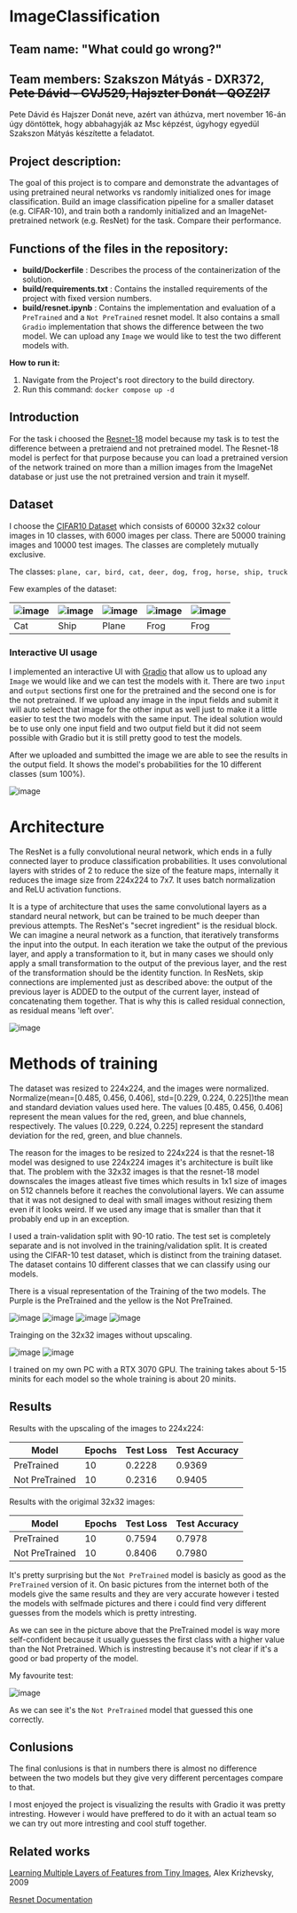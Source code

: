 # ImageClassification
## Team name: "What could go wrong?"

## Team members: Szakszon Mátyás - DXR372, ~~Pete Dávid - GVJ529, Hajszter Donát - QOZ2I7~~

Pete Dávid és Hajszer Donát neve, azért van áthúzva, mert november 16-án úgy döntöttek, hogy abbahagyják az Msc képzést, úgyhogy egyedül Szakszon Mátyás készítette a feladatot.

## Project description:

The goal of this project is to compare and demonstrate the advantages of using pretrained neural networks vs randomly initialized ones for image classification. Build an image classification pipeline for a smaller dataset (e.g. CIFAR-10), and train both a randomly initialized and an ImageNet-pretrained network (e.g. ResNet) for the task. Compare their performance.

## Functions of the files in the repository:
- **build/Dockerfile** : Describes the process of the containerization of the solution.
- **build/requirements.txt** : Contains the installed requirements of the project with fixed version numbers.
- **build/resnet.ipynb** : Contains the implementation and evaluation of a `PreTrained` and a `Not PreTrained` resnet model. It also contains a small `Gradio` implementation that shows the difference between the two model. We can upload any `Image` we would like to test the two different models with.

 
**How to run it:** 
1. Navigate from the Project's root directory to the build directory.
2. Run this command: ```docker compose up -d```

## Introduction

For the task i choosed the [Resnet-18](https://pytorch.org/hub/pytorch_vision_resnet/) model because my task is to test the difference between a pretraiend and not pretrained model. The Resnet-18 model is perfect for that purpose because you can load a pretrained version of the network trained on more than a million images from the ImageNet database or just use the not pretrained version and train it myself.

## Dataset
I choose the [CIFAR10 Dataset](https://www.cs.toronto.edu/~kriz/cifar.html) which  consists of 60000 32x32 colour images in 10 classes, with 6000 images per class. There are 50000 training images and 10000 test images.
The classes are completely mutually exclusive.

The classes: `plane, car, bird, cat, deer, dog, frog, horse, ship, truck`

Few examples of the dataset:

| ![image](https://github.com/Matyiko/ImageClassification/assets/73035410/b262a315-b6a4-4081-8c8e-007c7ac2d39f)| ![image](https://github.com/Matyiko/ImageClassification/assets/73035410/96775d16-74a5-4ec7-866f-3099ab19b23f) | ![image](https://github.com/Matyiko/ImageClassification/assets/73035410/27d96882-f9da-4631-93c8-da2508537cbe)  | ![image](https://github.com/Matyiko/ImageClassification/assets/73035410/24809a72-e0dc-4c83-a86f-93e53d8b23ea) | ![image](https://github.com/Matyiko/ImageClassification/assets/73035410/4bf5eecb-7a98-4035-b9d8-6aba828dd1b4)
|----------------------|--------|------------|---------------|-----|
| Cat|Ship|Plane|Frog|Frog

### Interactive UI usage

I implemented an interactive UI with [Gradio](https://www.gradio.app/docs/interface) that allow us to upload any `Image` we would like and we can test the models with it. There are two `input` and `output` sections first one for the pretrained and the second one is for the not pretrained. 
If we upload any image in the input fields and submit it will auto select that image for the other input as well just to make it a little easier to test the two models with the same input. The ideal solution would be to use only one input field and two output field but it did not seem possible with Gradio but it is still pretty good to test the models.

After we uploaded and sumbitted the image we are able to see the results in the output field. It shows the model's probabilities for the 10 different classes (sum 100%).

![image](https://github.com/Matyiko/ImageClassification/assets/73035410/ecfcc41e-78e4-47a4-87d2-317d063cda4c)

# Architecture
The ResNet is a fully convolutional neural network, which ends in a fully connected layer to produce classification probabilities.
It  uses convolutional layers with strides of 2 to reduce the size of the feature maps, internally it reduces the image size from 224x224 to 7x7.
It uses batch normalization and ReLU activation functions.

It is a type of architecture that uses the same convolutional layers as a standard neural network,
but can be trained to be much deeper than previous attempts.
The ResNet's "secret ingredient" is the residual block.
We can imagine a neural network as a function,
that iteratively transforms the input into the output.
In each iteration we take the output of the previous layer,
and apply a transformation to it,
but in many cases we should only apply a small transformation to the output of the previous layer,
and the rest of the transformation should be the identity function.
In ResNets, skip connections are implemented just as described above:
the output of the previous layer is ADDED to the output of the current layer,
instead of concatenating them together.
That is why this is called residual connection, as residual means 'left over'.

![image](https://github.com/Matyiko/ImageClassification/assets/73035410/979b7672-8376-4348-a0c3-f346e25348cd)

# Methods of training

The dataset was resized to 224x224, and the images were normalized. Normalize(mean=[0.485, 0.456, 0.406], std=[0.229, 0.224, 0.225])the mean and standard deviation values used here. The values [0.485, 0.456, 0.406] represent the mean values for the red, green, and blue channels, respectively. The values [0.229, 0.224, 0.225] represent the standard deviation for the red, green, and blue channels.

The reason for the images to be resized to 224x224 is that the resnet-18 model was designed to use 224x224 images it's architecture is built like that. 
The problem with the 32x32 images is that the resnet-18 model downscales the images atleast five times which results in 1x1 size of images on 512 channels before it reaches the convolutional layers. We can assume that it was not designed to deal with small images without resizing them even if it looks weird. If we used any image that is smaller than that it probably end up in an exception.

I used a train-validation split with 90-10 ratio. The test set is completely separate and is not involved in the training/validation split. It is created using the CIFAR-10 test dataset, which is distinct from the training dataset.
The dataset contains 10 different classes that we can classify using our models.

There is a visual representation of the Training of the two models.
The Purple is the PreTrained and the yellow is the Not PreTrained.

![image](https://github.com/Matyiko/ImageClassification/assets/73035410/2e2ffc76-9fb2-4e9f-a282-ed909486de19)
![image](https://github.com/Matyiko/ImageClassification/assets/73035410/1796acd8-80f5-4561-b0f6-efd123e9f5b8)
![image](https://github.com/Matyiko/ImageClassification/assets/73035410/71cf492f-57fc-4bbc-9470-b7fb43b6bd98)
![image](https://github.com/Matyiko/ImageClassification/assets/73035410/2f9e55b2-47fc-44f2-bf7f-5cddead194dd)

Trainging on the 32x32 images without upscaling.

![image](https://github.com/Matyiko/ImageClassification/assets/73035410/36d51352-19e0-4271-a3eb-ed518269ea15)
![image](https://github.com/Matyiko/ImageClassification/assets/73035410/1b620b0f-b94e-4f97-a5df-679e04aec927)

I trained on my own PC with a RTX 3070 GPU.
The training takes about 5-15 minits for each model so the whole training is about 20 minits.

## Results

Results with the upscaling of the images to 224x224:

| Model                | Epochs | Test Loss  | Test Accuracy |
|----------------------|--------|------------|---------------|
| PreTrained           | 10     | 0.2228     | 0.9369        |
| Not PreTrained       | 10     | 0.2316     | 0.9405        | 

Results with the origimal 32x32 images:

| Model                | Epochs | Test Loss  | Test Accuracy |
|----------------------|--------|------------|---------------|
| PreTrained           | 10     | 0.7594     | 0.7978        |
| Not PreTrained       | 10     | 0.8406     | 0.7980        | 

It's pretty surprising but the `Not PreTrained` model is basicly as good as the `PreTrained` version of it.
On basic pictures from the internet both of the models give the same results and they are very accurate however i tested the models with selfmade pictures and there i could find very different guesses from the models which is pretty intresting.

As we can see in the picture above that the PreTrained model is way more self-confident because it usually guesses the first class with a higher value than the Not Pretrained. Which is instresting because it's not clear if it's a good or bad property of the model.

My favourite test:

![image](https://github.com/Matyiko/ImageClassification/assets/73035410/1bf3a483-ebf0-4fa4-8fa2-be39b75804b0)

As we can see it's the `Not PreTrained` model that guessed this one correctly.

## Conlusions

The final conlusions is that in numbers there is almost no difference between the two models but they give very different percentages compare to that.

I most enjoyed the project is visualizing the results with Gradio it was pretty intresting.  However i would have preffered to do it with an actual team so we can try out more intresting and cool stuff together.

## Related works
[Learning Multiple Layers of Features from Tiny Images](https://www.cs.toronto.edu/~kriz/learning-features-2009-TR.pdf), Alex Krizhevsky, 2009

[Resnet Documentation](https://arxiv.org/abs/1512.03385)
